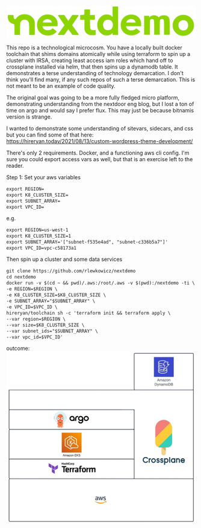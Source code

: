 ![logo](images/NextdoorLogo_Lime-demo.png) 

This repo is a technological microcosm. You have a locally built docker toolchain that shims domains atomically while using terraform to spin up a cluster with IRSA, creating least access iam roles which hand off to crossplane installed via helm, that then spins up a dynamodb table. It demonstrates a terse understanding of technology demarcation. I don't think you'll find many, if any such repos of such a terse demarcation. This is not meant to be an example of code quality.

The original goal was going to be a more fully fledged micro platform, demonstrating understanding from the nextdoor eng blog, but I lost a ton of time on argo and would say I prefer flux. This may just be because bitnamis version is strange. 

I wanted to demonstrate some understanding of sitevars, sidecars, and css but you can find some of that here:
https://hireryan.today/2021/08/13/custom-wordpress-theme-development/

There's only 2 requirements. Docker, and a functioning aws cli config. I'm sure you could export access vars as well, but that is an exercise left to the reader.

Step 1: Set your aws variables 
```
export REGION=
export K8_CLUSTER_SIZE=
export SUBNET_ARRAY=
export VPC_ID=
```
e.g.
```
export REGION=us-west-1
export K8_CLUSTER_SIZE=1
export SUBNET_ARRAY='["subnet-f535e4ad", "subnet-c336b5a7"]'
export VPC_ID=vpc-c58173a1
```

Then spin up a cluster and some data services
```
git clone https://github.com/rlewkowicz/nextdemo
cd nextdemo
docker run -v $(cd ~ && pwd)/.aws:/root/.aws -v $(pwd):/nextdemo -ti \
-e REGION=$REGION \
-e K8_CLUSTER_SIZE=$K8_CLUSTER_SIZE \
-e SUBNET_ARRAY="$SUBNET_ARRAY" \
-e VPC_ID=$VPC_ID \
hireryan/toolchain sh -c 'terraform init && terraform apply \
--var region=$REGION \
--var size=$K8_CLUSTER_SIZE \
--var subnet_ids="$SUBNET_ARRAY" \
--var vpc_id=$VPC_ID'
```
outcome: 
![arch](images/arch.jpeg) 